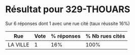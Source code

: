 # Résultat pour 329-THOUARS

Sur 6 réponses dont 1 avec une rue cité (taux réussite 16%)

| Rue | Vote | % réponses | % Nb rues cités|
|-----|------|------------|----------------|
| LA VILLE | 1 | 16% | 100%|

